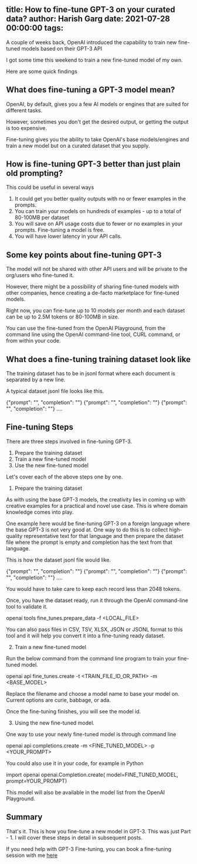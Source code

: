 title: How to fine-tune GPT-3 on your curated data?
author: Harish Garg
date: 2021-07-28 00:00:00
tags:
---
A couple of weeks back, OpenAI introduced the capability to train new fine-tuned models based on their GPT-3 API

I got some time this weekend to train a new fine-tuned model of my own.

Here are some quick findings

## What does fine-tuning a GPT-3 model mean?

OpenAI, by default, gives you a few AI models or engines that are suited for different tasks. 

However, sometimes you don't get the desired output, or getting the output is too expensive.

Fine-tuning gives you the ability to take OpenAI's base models/engines and train a new model but on a curated dataset that you supply.

## How is fine-tuning GPT-3 better than just plain old prompting?

This could be useful in several ways

1. It could get you better quality outputs with no or fewer examples in the prompts.
2. You can train your models on hundreds of examples - up to a total of 80-100MB per dataset
3. You will save on API usage costs due to fewer or no examples in your prompts. Fine-tuning a model is free.
4. You will have lower latency in your API calls.

## Some key points about fine-tuning GPT-3

The model will not be shared with other API users and will be private to the org/users who fine-tuned it.

However, there might be a possibility of sharing fine-tuned models with other companies, hence creating a de-facto marketplace for fine-tuned models.

Right now, you can fine-tune up to 10 models per month and each dataset can be up to 2.5M tokens or 80-100MB in size.

You can use the fine-tuned from the OpenAI Playground,  from the command line using the OpenAI command-line tool, CURL command, or from within your code.

## What does a fine-tuning training dataset look like

The training dataset has to be in jsonl format where each document is separated by a new line.

A typical dataset jsonl file looks like this.

{"prompt": "<prompt text>", "completion": "<ideal generated text>"}
{"prompt": "<prompt text>", "completion": "<ideal generated text>"}
{"prompt": "<prompt text>", "completion": "<ideal generated text>"}
....

## Fine-tuning Steps

There are three steps involved in fine-tuning GPT-3.

1. Prepare the training dataset
2. Train a new fine-tuned model
3. Use the new fine-tuned model

Let's cover each of the above steps one by one.

1. Prepare the training dataset

As with using the base GPT-3 models, the creativity lies in coming up with creative examples for a practical and novel use case. This is where domain knowledge comes into play. 

One example here would be fine-tuning GPT-3 on a foreign language where the base GPT-3 is not very good at. One way to do this is to collect high-quality representative text for that language and then prepare the dataset file where the prompt is empty and completion has the text from that language.

This is how the dataset jsonl file would like.

{"prompt": "", "completion": "<ideal generated text>"}
{"prompt": "", "completion": "<ideal generated text>"}
{"prompt": "", "completion": "<ideal generated text>"}
....
 
You would have to take care to keep each record less than 2048 tokens.

Once, you have the dataset ready, run it through the OpenAI command-line tool to validate it.

openai tools fine_tunes.prepare_data -f <LOCAL_FILE>

You can also pass files in CSV, TSV, XLSX, JSON or JSONL format to this tool and it will help you convert it into a fine-tuning ready dataset.

2. Train a new fine-tuned model

Run the below command from the command line program to train your fine-tuned model.

openai api fine_tunes.create -t <TRAIN_FILE_ID_OR_PATH> -m <BASE_MODEL>

Replace the filename and choose a model name to base your model on. Current options are curie, babbage, or ada.

Once the fine-tuning finishes, you will see the model id.

3. Using the new fine-tuned model.

One way to use your newly fine-tuned model is through command line

openai api completions.create -m <FINE_TUNED_MODEL> -p <YOUR_PROMPT>

You could also use it in your code, for example in Python

import openai
openai.Completion.create(
    model=FINE_TUNED_MODEL,
    prompt=YOUR_PROMPT)
    
This model will also be available in the model list from the OpenAI Playground.


## Summary
    
That's it. This is how you fine-tune a new model in GPT-3. This was just Part - 1. I will cover these steps in detail in subsequent posts.


If you need help with GPT-3 Fine-tuning, you can book a fine-tuning session with me [here]( https://harishgarg.gumroad.com/l/UIGGc)
